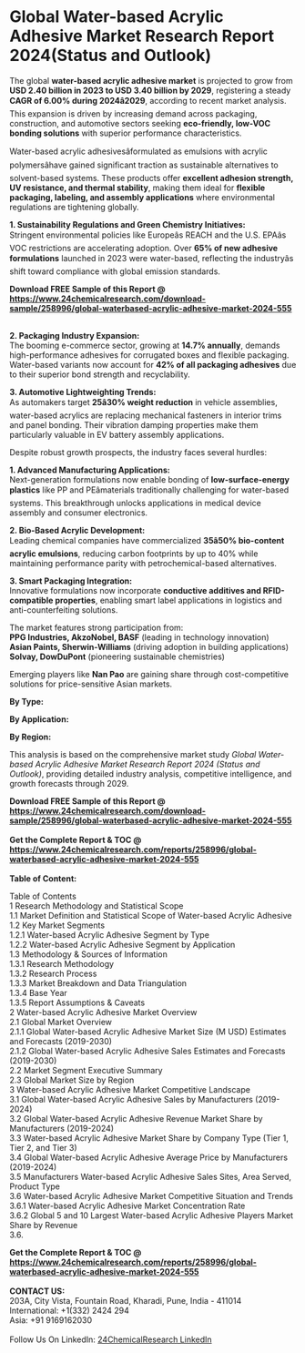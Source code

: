 <h1>Global Water-based Acrylic Adhesive Market Research Report 2024(Status and Outlook)</h1><p>The global <strong>water-based acrylic adhesive market</strong> is projected to grow from <strong>USD 2.40 billion in 2023 to USD 3.40 billion by 2029</strong>, registering a steady <strong>CAGR of 6.00% during 2024â2029</strong>, according to recent market analysis. This expansion is driven by increasing demand across packaging, construction, and automotive sectors seeking <strong>eco-friendly, low-VOC bonding solutions</strong> with superior performance characteristics.</p><p>Water-based acrylic adhesivesâformulated as emulsions with acrylic polymersâhave gained significant traction as sustainable alternatives to solvent-based systems. These products offer <strong>excellent adhesion strength, UV resistance, and thermal stability</strong>, making them ideal for <strong>flexible packaging, labeling, and assembly applications</strong> where environmental regulations are tightening globally.</p><p><strong>1. Sustainability Regulations and Green Chemistry Initiatives:</strong><br>
Stringent environmental policies like Europeâs REACH and the U.S. EPAâs VOC restrictions are accelerating adoption. Over <strong>65% of new adhesive formulations</strong> launched in 2023 were water-based, reflecting the industryâs shift toward compliance with global emission standards.</p><div><b>Download FREE Sample of this Report @ 
            <a href="https://www.24chemicalresearch.com/download-sample/258996/global-waterbased-acrylic-adhesive-market-2024-555">
            https://www.24chemicalresearch.com/download-sample/258996/global-waterbased-acrylic-adhesive-market-2024-555</a></b></div><br><p><strong>2. Packaging Industry Expansion:</strong><br>
The booming e-commerce sector, growing at <strong>14.7% annually</strong>, demands high-performance adhesives for corrugated boxes and flexible packaging. Water-based variants now account for <strong>42% of all packaging adhesives</strong> due to their superior bond strength and recyclability.</p><p><strong>3. Automotive Lightweighting Trends:</strong><br>
As automakers target <strong>25â30% weight reduction</strong> in vehicle assemblies, water-based acrylics are replacing mechanical fasteners in interior trims and panel bonding. Their vibration damping properties make them particularly valuable in EV battery assembly applications.</p><p>Despite robust growth prospects, the industry faces several hurdles:</p><p><strong>1. Advanced Manufacturing Applications:</strong><br>
Next-generation formulations now enable bonding of <strong>low-surface-energy plastics</strong> like PP and PEâmaterials traditionally challenging for water-based systems. This breakthrough unlocks applications in medical device assembly and consumer electronics.</p><p><strong>2. Bio-Based Acrylic Development:</strong><br>
Leading chemical companies have commercialized <strong>35â50% bio-content acrylic emulsions</strong>, reducing carbon footprints by up to 40% while maintaining performance parity with petrochemical-based alternatives.</p><p><strong>3. Smart Packaging Integration:</strong><br>
Innovative formulations now incorporate <strong>conductive additives and RFID-compatible properties</strong>, enabling smart label applications in logistics and anti-counterfeiting solutions.</p><p>The market features strong participation from:<br>
<strong>PPG Industries, AkzoNobel, BASF</strong> (leading in technology innovation)<br>
<strong>Asian Paints, Sherwin-Williams</strong> (driving adoption in building applications)<br>
<strong>Solvay, DowDuPont</strong> (pioneering sustainable chemistries)</p><p>Emerging players like <strong>Nan Pao</strong> are gaining share through cost-competitive solutions for price-sensitive Asian markets.</p><p><strong>By Type:</strong></p><p><strong>By Application:</strong></p><p><strong>By Region:</strong></p><p>This analysis is based on the comprehensive market study <em>Global Water-based Acrylic Adhesive Market Research Report 2024 (Status and Outlook)</em>, providing detailed industry analysis, competitive intelligence, and growth forecasts through 2029.</p><div><b>Download FREE Sample of this Report @ 
            <a href="https://www.24chemicalresearch.com/download-sample/258996/global-waterbased-acrylic-adhesive-market-2024-555">
            https://www.24chemicalresearch.com/download-sample/258996/global-waterbased-acrylic-adhesive-market-2024-555</a></b></div><br><div><b>Get the Complete Report & TOC @ 
            <a href="https://www.24chemicalresearch.com/reports/258996/global-waterbased-acrylic-adhesive-market-2024-555">
            https://www.24chemicalresearch.com/reports/258996/global-waterbased-acrylic-adhesive-market-2024-555</a></b></div><br>
            <b>Table of Content:</b><p>Table of Contents<br />
1 Research Methodology and Statistical Scope<br />
1.1 Market Definition and Statistical Scope of Water-based Acrylic Adhesive<br />
1.2 Key Market Segments<br />
1.2.1 Water-based Acrylic Adhesive Segment by Type<br />
1.2.2 Water-based Acrylic Adhesive Segment by Application<br />
1.3 Methodology & Sources of Information<br />
1.3.1 Research Methodology<br />
1.3.2 Research Process<br />
1.3.3 Market Breakdown and Data Triangulation<br />
1.3.4 Base Year<br />
1.3.5 Report Assumptions & Caveats<br />
2 Water-based Acrylic Adhesive Market Overview<br />
2.1 Global Market Overview<br />
2.1.1 Global Water-based Acrylic Adhesive Market Size (M USD) Estimates and Forecasts (2019-2030)<br />
2.1.2 Global Water-based Acrylic Adhesive Sales Estimates and Forecasts (2019-2030)<br />
2.2 Market Segment Executive Summary<br />
2.3 Global Market Size by Region<br />
3 Water-based Acrylic Adhesive Market Competitive Landscape<br />
3.1 Global Water-based Acrylic Adhesive Sales by Manufacturers (2019-2024)<br />
3.2 Global Water-based Acrylic Adhesive Revenue Market Share by Manufacturers (2019-2024)<br />
3.3 Water-based Acrylic Adhesive Market Share by Company Type (Tier 1, Tier 2, and Tier 3)<br />
3.4 Global Water-based Acrylic Adhesive Average Price by Manufacturers (2019-2024)<br />
3.5 Manufacturers Water-based Acrylic Adhesive Sales Sites, Area Served, Product Type<br />
3.6 Water-based Acrylic Adhesive Market Competitive Situation and Trends<br />
3.6.1 Water-based Acrylic Adhesive Market Concentration Rate<br />
3.6.2 Global 5 and 10 Largest Water-based Acrylic Adhesive Players Market Share by Revenue<br />
3.6.</p><div><b>Get the Complete Report & TOC @ 
            <a href="https://www.24chemicalresearch.com/reports/258996/global-waterbased-acrylic-adhesive-market-2024-555">
            https://www.24chemicalresearch.com/reports/258996/global-waterbased-acrylic-adhesive-market-2024-555</a></b></div><br><b>CONTACT US:</b><br>
            203A, City Vista, Fountain Road, Kharadi, Pune, India - 411014<br>
            International: +1(332) 2424 294<br>
            Asia: +91 9169162030 <br><br>
            Follow Us On LinkedIn: <a href="https://www.linkedin.com/company/24chemicalresearch/">24ChemicalResearch LinkedIn</a>